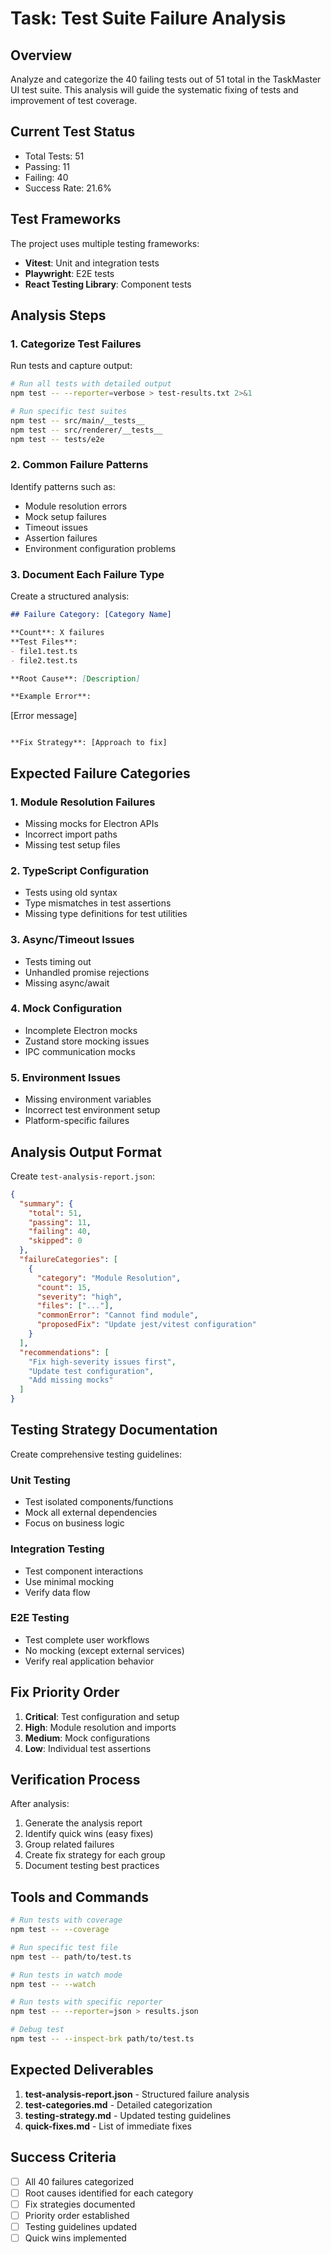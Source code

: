 # Task: Test Suite Failure Analysis

## Overview

Analyze and categorize the 40 failing tests out of 51 total in the TaskMaster UI test suite. This analysis will guide the systematic fixing of tests and improvement of test coverage.

## Current Test Status

- Total Tests: 51
- Passing: 11
- Failing: 40
- Success Rate: 21.6%

## Test Frameworks

The project uses multiple testing frameworks:
- **Vitest**: Unit and integration tests
- **Playwright**: E2E tests
- **React Testing Library**: Component tests

## Analysis Steps

### 1. Categorize Test Failures

Run tests and capture output:
```bash
# Run all tests with detailed output
npm test -- --reporter=verbose > test-results.txt 2>&1

# Run specific test suites
npm test -- src/main/__tests__
npm test -- src/renderer/__tests__
npm test -- tests/e2e
```

### 2. Common Failure Patterns

Identify patterns such as:
- Module resolution errors
- Mock setup failures
- Timeout issues
- Assertion failures
- Environment configuration problems

### 3. Document Each Failure Type

Create a structured analysis:

```markdown
## Failure Category: [Category Name]

**Count**: X failures
**Test Files**: 
- file1.test.ts
- file2.test.ts

**Root Cause**: [Description]

**Example Error**:
```
[Error message]
```

**Fix Strategy**: [Approach to fix]
```

## Expected Failure Categories

### 1. Module Resolution Failures
- Missing mocks for Electron APIs
- Incorrect import paths
- Missing test setup files

### 2. TypeScript Configuration
- Tests using old syntax
- Type mismatches in test assertions
- Missing type definitions for test utilities

### 3. Async/Timeout Issues
- Tests timing out
- Unhandled promise rejections
- Missing async/await

### 4. Mock Configuration
- Incomplete Electron mocks
- Zustand store mocking issues
- IPC communication mocks

### 5. Environment Issues
- Missing environment variables
- Incorrect test environment setup
- Platform-specific failures

## Analysis Output Format

Create `test-analysis-report.json`:
```json
{
  "summary": {
    "total": 51,
    "passing": 11,
    "failing": 40,
    "skipped": 0
  },
  "failureCategories": [
    {
      "category": "Module Resolution",
      "count": 15,
      "severity": "high",
      "files": ["..."],
      "commonError": "Cannot find module",
      "proposedFix": "Update jest/vitest configuration"
    }
  ],
  "recommendations": [
    "Fix high-severity issues first",
    "Update test configuration",
    "Add missing mocks"
  ]
}
```

## Testing Strategy Documentation

Create comprehensive testing guidelines:

### Unit Testing
- Test isolated components/functions
- Mock all external dependencies
- Focus on business logic

### Integration Testing
- Test component interactions
- Use minimal mocking
- Verify data flow

### E2E Testing
- Test complete user workflows
- No mocking (except external services)
- Verify real application behavior

## Fix Priority Order

1. **Critical**: Test configuration and setup
2. **High**: Module resolution and imports
3. **Medium**: Mock configurations
4. **Low**: Individual test assertions

## Verification Process

After analysis:
1. Generate the analysis report
2. Identify quick wins (easy fixes)
3. Group related failures
4. Create fix strategy for each group
5. Document testing best practices

## Tools and Commands

```bash
# Run tests with coverage
npm test -- --coverage

# Run specific test file
npm test -- path/to/test.ts

# Run tests in watch mode
npm test -- --watch

# Run tests with specific reporter
npm test -- --reporter=json > results.json

# Debug test
npm test -- --inspect-brk path/to/test.ts
```

## Expected Deliverables

1. **test-analysis-report.json** - Structured failure analysis
2. **test-categories.md** - Detailed categorization
3. **testing-strategy.md** - Updated testing guidelines
4. **quick-fixes.md** - List of immediate fixes

## Success Criteria

- [ ] All 40 failures categorized
- [ ] Root causes identified for each category
- [ ] Fix strategies documented
- [ ] Priority order established
- [ ] Testing guidelines updated
- [ ] Quick wins implemented